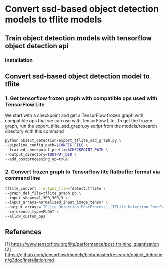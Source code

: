 # Convert ssd-based object detection models to tflite models



## Train object detection models with tensorflow object detection api

### Installation




## Convert ssd-based object detection model to tflite

### 1. Get tensorflow frozen graph with compatible ops used with TensorFlow Lite
We start with a checkpoint and get a TensorFlow frozen graph with compatible ops that we can use with TensorFlow Lite. To get the frozen graph, run the export_tflite_ssd_graph.py script from the models/research directory with this command

```bash
python object_detection/export_tflite_ssd_graph.py \
--pipeline_config_path=$CONFIG_FILE \
--trained_checkpoint_prefix=$CHECKPOINT_PATH \
--output_directory=$OUTPUT_DIR \
--add_postprocessing_op=true
```

### 2. Convert frozen graph to Tensorflow lite flatbuffer format via command line

```bash
tflite_convert --output_file=fdetect.tflite \
--graph_def_file=tflite_graph.pb \
--input_shapes=1,300,300,3 \
--input_arrays=normalized_input_image_tensor \
--output_arrays='TFLite_Detection_PostProcess','TFLite_Detection_PostProcess:1','TFLite_Detection_PostProcess:2','TFLite_Detection_PostProcess:3' \
--inference_type=FLOAT \
--allow_custom_ops

```

## References
[1] https://www.tensorflow.org/lite/performance/post_training_quantization
[2] https://github.com/tensorflow/models/blob/master/research/object_detection/g3doc/installation.md
